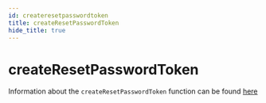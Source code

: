 ```yaml
---
id: createresetpasswordtoken
title: createResetPasswordToken
hide_title: true
---
```


# createResetPasswordToken

Information about the `createResetPasswordToken` function can be found [here](../emailpassword/createresetpasswordtoken)
